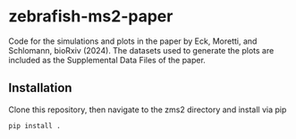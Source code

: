 # zebrafish-ms2-paper
Code for the simulations and plots in the paper by Eck, Moretti, and Schlomann, bioRxiv (2024). The datasets used to generate the plots are included as the Supplemental Data Files of the paper.

## Installation

Clone this repository, then navigate to the zms2 directory and install via pip

```bash
pip install .
```

